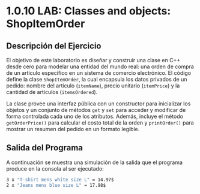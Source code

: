 # 1.0.10 LAB: Classes and objects: ShopItemOrder

## Descripción del Ejercicio

El objetivo de este laboratorio es diseñar y construir una clase en C++ desde cero para modelar una entidad del mundo real: una orden de compra de un artículo específico en un sistema de comercio electrónico. El código define la clase `ShopItemOrder`, la cual encapsula los datos privados de un pedido: nombre del artículo (`itemName`), precio unitario (`itemPrice`) y la cantidad de artículos (`itemsOrdered`).

La clase provee una interfaz pública con un constructor para inicializar los objetos y un conjunto de métodos `get` y `set` para acceder y modificar de forma controlada cada uno de los atributos. Además, incluye el método `getOrderPrice()` para calcular el costo total de la orden y `printOrder()` para mostrar un resumen del pedido en un formato legible.

## Salida del Programa

A continuación se muestra una simulación de la salida que el programa produce en la consola al ser ejecutado:

```bash
3 x "T-shirt mens white size L" = 14.97$
2 x "Jeans mens blue size L" = 17.98$
